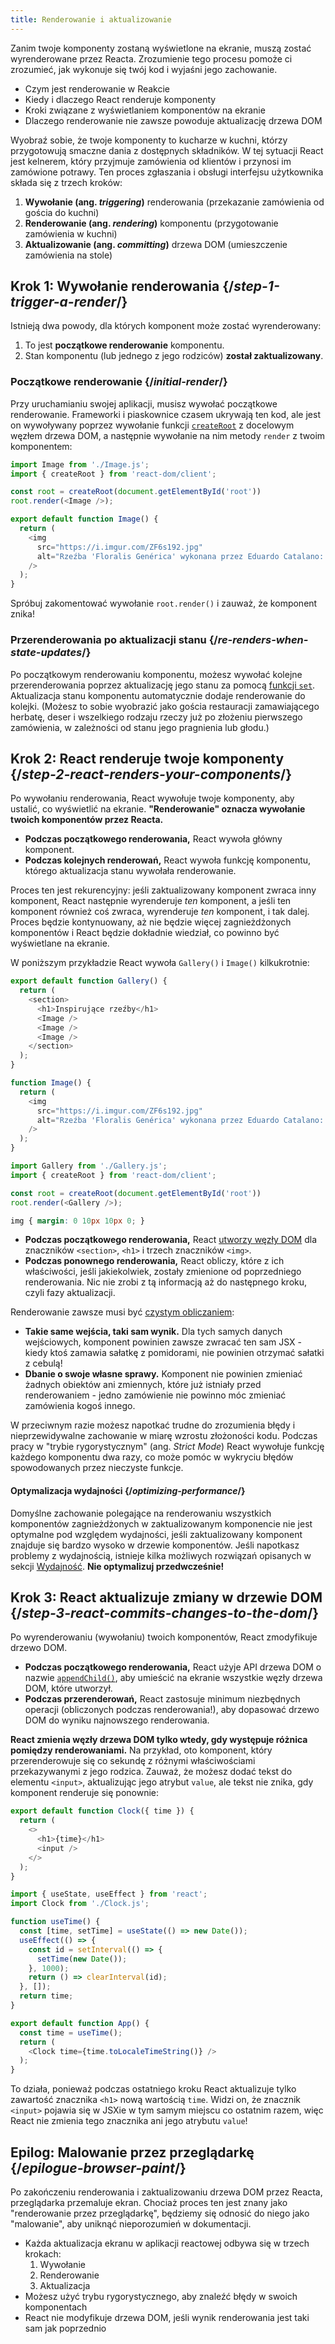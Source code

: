 ```yaml
---
title: Renderowanie i aktualizowanie
---
```


<Intro>

Zanim twoje komponenty zostaną wyświetlone na ekranie, muszą zostać wyrenderowane przez Reacta. Zrozumienie tego procesu pomoże ci zrozumieć, jak wykonuje się twój kod i wyjaśni jego zachowanie.

</Intro>

<YouWillLearn>

* Czym jest renderowanie w Reakcie
* Kiedy i dlaczego React renderuje komponenty
* Kroki związane z wyświetlaniem komponentów na ekranie
* Dlaczego renderowanie nie zawsze powoduje aktualizację drzewa DOM

</YouWillLearn>

Wyobraź sobie, że twoje komponenty to kucharze w kuchni, którzy przygotowują smaczne dania z dostępnych składników. W tej sytuacji React jest kelnerem, który przyjmuje zamówienia od klientów i przynosi im zamówione potrawy. Ten proces zgłaszania i obsługi interfejsu użytkownika składa się z trzech kroków:

1. **Wywołanie (ang. _triggering_)** renderowania (przekazanie zamówienia od gościa do kuchni)
2. **Renderowanie (ang. _rendering_)** komponentu (przygotowanie zamówienia w kuchni)
3. **Aktualizowanie (ang. _committing_)** drzewa DOM (umieszczenie zamówienia na stole)

<IllustrationBlock sequential>
  <Illustration caption="Wywołanie" alt="React jako kelner w restauracji, pobierający zamówienia od użytkowników i dostarczający je do Kuchni Komponentów." src="/images/docs/illustrations/i_render-and-commit1.png" />
  <Illustration caption="Renderowanie" alt="Kucharz komponentu Card przekazuje Reactowi świeży komponent Card." src="/images/docs/illustrations/i_render-and-commit2.png" />
  <Illustration caption="Aktualizowanie" alt="React dostarcza komponent Card użytkownikowi do jego stołu." src="/images/docs/illustrations/i_render-and-commit3.png" />
</IllustrationBlock>

## Krok 1: Wywołanie renderowania {/*step-1-trigger-a-render*/}

Istnieją dwa powody, dla których komponent może zostać wyrenderowany:

1. To jest **początkowe renderowanie** komponentu.
2. Stan komponentu (lub jednego z jego rodziców) **został zaktualizowany**.

### Początkowe renderowanie {/*initial-render*/}

Przy uruchamianiu swojej aplikacji, musisz wywołać początkowe renderowanie. Frameworki i piaskownice czasem ukrywają ten kod, ale jest on wywoływany poprzez wywołanie funkcji [`createRoot`](/reference/react-dom/client/createRoot) z docelowym węzłem drzewa DOM, a następnie wywołanie na nim metody `render` z twoim komponentem:

<Sandpack>

```js src/index.js active
import Image from './Image.js';
import { createRoot } from 'react-dom/client';

const root = createRoot(document.getElementById('root'))
root.render(<Image />);
```

```js src/Image.js
export default function Image() {
  return (
    <img
      src="https://i.imgur.com/ZF6s192.jpg"
      alt="Rzeźba 'Floralis Genérica' wykonana przez Eduardo Catalano: ogromny metalowy kwiat z zwierciadlanymi płatkami"
    />
  );
}
```

</Sandpack>

Spróbuj zakomentować wywołanie `root.render()` i zauważ, że komponent znika!

### Przerenderowania po aktualizacji stanu {/*re-renders-when-state-updates*/}

Po początkowym renderowaniu komponentu, możesz wywołać kolejne przerenderowania poprzez aktualizację jego stanu za pomocą [funkcji `set`](/reference/react/useState#setstate). Aktualizacja stanu komponentu automatycznie dodaje renderowanie do kolejki. (Możesz to sobie wyobrazić jako gościa restauracji zamawiającego herbatę, deser i wszelkiego rodzaju rzeczy już po złożeniu pierwszego zamówienia, w zależności od stanu jego pragnienia lub głodu.)

<IllustrationBlock sequential>
  <Illustration caption="Aktualizacja stanu..." alt="React jako kelner w restauracji, serwujący interfejs użytkownika Card użytkownikowi, przedstawionym jako klient z kursorem jako głową. Klient mówi, że chce komponent Card w kolorze różowym, a nie czarnym!" src="/images/docs/illustrations/i_rerender1.png" />
  <Illustration caption="...wywołuje..." alt="React wraca do Kuchni Komponentów i mówi Kucharzowi Komponentu Card, że potrzebuje komponent Card w kolorze różowym." src="/images/docs/illustrations/i_rerender2.png" />
  <Illustration caption="...renderowanie!" alt="Kucharz Komponentu Card dostarcza Reactowi komponent Card w kolorze różowym." src="/images/docs/illustrations/i_rerender3.png" />
</IllustrationBlock>

## Krok 2: React renderuje twoje komponenty {/*step-2-react-renders-your-components*/}

Po wywołaniu renderowania, React wywołuje twoje komponenty, aby ustalić, co wyświetlić na ekranie. **"Renderowanie" oznacza wywołanie twoich komponentów przez Reacta.**

* **Podczas początkowego renderowania,** React wywoła główny komponent.
* **Podczas kolejnych renderowań,** React wywoła funkcję komponentu, którego aktualizacja stanu wywołała renderowanie.

Proces ten jest rekurencyjny: jeśli zaktualizowany komponent zwraca inny komponent, React następnie wyrenderuje _ten_ komponent, a jeśli ten komponent również coś zwraca, wyrenderuje _ten_ komponent, i tak dalej. Proces będzie kontynuowany, aż nie będzie więcej zagnieżdżonych komponentów i React będzie dokładnie wiedział, co powinno być wyświetlane na ekranie.

W poniższym przykładzie React wywoła `Gallery()` i  `Image()` kilkukrotnie:

<Sandpack>

```js src/Gallery.js active
export default function Gallery() {
  return (
    <section>
      <h1>Inspirujące rzeźby</h1>
      <Image />
      <Image />
      <Image />
    </section>
  );
}

function Image() {
  return (
    <img
      src="https://i.imgur.com/ZF6s192.jpg"
      alt="Rzeźba 'Floralis Genérica' wykonana przez Eduardo Catalano: ogromny metalowy kwiat z zwierciadlanymi płatkami"
    />
  );
}
```

```js src/index.js
import Gallery from './Gallery.js';
import { createRoot } from 'react-dom/client';

const root = createRoot(document.getElementById('root'))
root.render(<Gallery />);
```

```css
img { margin: 0 10px 10px 0; }
```

</Sandpack>

* **Podczas początkowego renderowania,** React [utworzy węzły DOM](https://developer.mozilla.org/docs/Web/API/Document/createElement) dla znaczników `<section>`, `<h1>` i trzech znaczników `<img>`.
* **Podczas ponownego renderowania,** React obliczy, które z ich właściwości, jeśli jakiekolwiek, zostały zmienione od poprzedniego renderowania. Nic nie zrobi z tą informacją aż do następnego kroku, czyli fazy aktualizacji.

<Pitfall>

Renderowanie zawsze musi być [czystym obliczaniem](/learn/keeping-components-pure):

* **Takie same wejścia, taki sam wynik.** Dla tych samych danych wejściowych, komponent powinien zawsze zwracać ten sam JSX - kiedy ktoś zamawia sałatkę z pomidorami, nie powinien otrzymać sałatki z cebulą!
* **Dbanie o swoje własne sprawy.** Komponent nie powinien zmieniać żadnych obiektów ani zmiennych, które już istniały przed renderowaniem - jedno zamówienie nie powinno móc zmieniać zamówienia kogoś innego.

W przeciwnym razie możesz napotkać trudne do zrozumienia błędy i nieprzewidywalne zachowanie w miarę wzrostu złożoności kodu. Podczas pracy w "trybie rygorystycznym" (ang. _Strict Mode_) React wywołuje funkcję każdego komponentu dwa razy, co może pomóc w wykryciu błędów spowodowanych przez nieczyste funkcje.

</Pitfall>

<DeepDive>

#### Optymalizacja wydajności {/*optimizing-performance*/}

Domyślne zachowanie polegające na renderowaniu wszystkich komponentów zagnieżdżonych w zaktualizowanym komponencie nie jest optymalne pod względem wydajności, jeśli zaktualizowany komponent znajduje się bardzo wysoko w drzewie komponentów. Jeśli napotkasz problemy z wydajnością, istnieje kilka możliwych rozwiązań opisanych w sekcji [Wydajność](https://reactjs.org/docs/optimizing-performance.html). **Nie optymalizuj przedwcześnie!**

</DeepDive>

## Krok 3: React aktualizuje zmiany w drzewie DOM {/*step-3-react-commits-changes-to-the-dom*/}

Po wyrenderowaniu (wywołaniu) twoich komponentów, React zmodyfikuje drzewo DOM.

* **Podczas początkowego renderowania,** React użyje API drzewa DOM o nazwie [`appendChild()`](https://developer.mozilla.org/docs/Web/API/Node/appendChild), aby umieścić na ekranie wszystkie węzły drzewa DOM, które utworzył.
* **Podczas przerenderowań,** React zastosuje minimum niezbędnych operacji (obliczonych podczas renderowania!), aby dopasować drzewo DOM do wyniku najnowszego renderowania.

**React zmienia węzły drzewa DOM tylko wtedy, gdy występuje różnica pomiędzy renderowaniami.** Na przykład, oto komponent, który przerenderowuje się co sekundę z różnymi właściwościami przekazywanymi z jego rodzica. Zauważ, że możesz dodać tekst do elementu `<input>`, aktualizując jego atrybut `value`, ale tekst nie znika, gdy komponent renderuje się ponownie:

<Sandpack>

```js src/Clock.js active
export default function Clock({ time }) {
  return (
    <>
      <h1>{time}</h1>
      <input />
    </>
  );
}
```

```js src/App.js hidden
import { useState, useEffect } from 'react';
import Clock from './Clock.js';

function useTime() {
  const [time, setTime] = useState(() => new Date());
  useEffect(() => {
    const id = setInterval(() => {
      setTime(new Date());
    }, 1000);
    return () => clearInterval(id);
  }, []);
  return time;
}

export default function App() {
  const time = useTime();
  return (
    <Clock time={time.toLocaleTimeString()} />
  );
}
```

</Sandpack>

To działa, ponieważ podczas ostatniego kroku React aktualizuje tylko zawartość znacznika `<h1>` nową wartością `time`. Widzi on, że znacznik `<input>` pojawia się w JSXie w tym samym miejscu co ostatnim razem, więc React nie zmienia tego znacznika ani jego atrybutu `value`!
## Epilog: Malowanie przez przeglądarkę {/*epilogue-browser-paint*/}

Po zakończeniu renderowania i zaktualizowaniu drzewa DOM przez Reacta, przeglądarka przemaluje ekran. Chociaż proces ten jest znany jako "renderowanie przez przeglądarkę", będziemy się odnosić do niego jako "malowanie", aby uniknąć nieporozumień w dokumentacji.

<Illustration alt="Przeglądarka malująca 'martwą naturę z elementem komponentu Card'." src="/images/docs/illustrations/i_browser-paint.png" />

<Recap>

* Każda aktualizacja ekranu w aplikacji reactowej odbywa się w trzech krokach:
  1. Wywołanie
  2. Renderowanie
  3. Aktualizacja
* Możesz użyć trybu rygorystycznego, aby znaleźć błędy w swoich komponentach
* React nie modyfikuje drzewa DOM, jeśli wynik renderowania jest taki sam jak poprzednio

</Recap>

